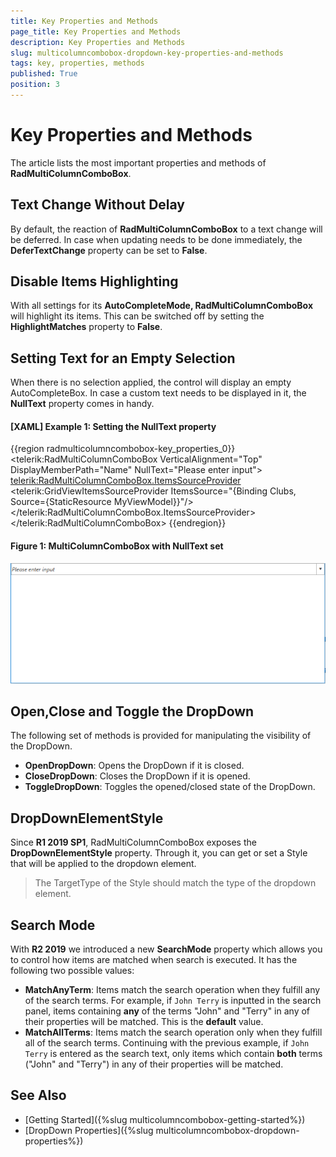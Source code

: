 ```yaml
---
title: Key Properties and Methods
page_title: Key Properties and Methods
description: Key Properties and Methods
slug: multicolumncombobox-dropdown-key-properties-and-methods
tags: key, properties, methods
published: True
position: 3
---
```


# Key Properties and Methods

The article lists the most important properties and methods of __RadMultiColumnComboBox__.

## Text Change Without Delay

By default, the reaction of __RadMultiColumnComboBox__ to a text change will be deferred. In case when updating needs to be done immediately, the __DeferTextChange__ property can be set to __False__.

## Disable Items Highlighting 

With all settings for its __AutoCompleteMode, RadMultiColumnComboBox__ will highlight its items. This can be switched off by setting the __HighlightMatches__ property to __False__.

## Setting Text for an Empty Selection

When there is no selection applied, the control will display an empty AutoCompleteBox. In case a custom text needs to be displayed in it, the __NullText__ property comes in handy.

#### __[XAML] Example 1: Setting the NullText property__
{{region radmulticolumncombobox-key_properties_0}}
	<telerik:RadMultiColumnComboBox VerticalAlignment="Top" DisplayMemberPath="Name" 
                                         NullText="Please enter input">
            <telerik:RadMultiColumnComboBox.ItemsSourceProvider>
                <telerik:GridViewItemsSourceProvider ItemsSource="{Binding Clubs, Source={StaticResource MyViewModel}}"/>
            </telerik:RadMultiColumnComboBox.ItemsSourceProvider>
        </telerik:RadMultiColumnComboBox>
{{endregion}}

#### __Figure 1: MultiColumnComboBox with NullText set__
![MultiColumnComboBox with NullText set](images/MultiColumnComboBox_KeyProperties_01.png)

## Open,Close and Toggle the DropDown

The following set of methods is provided for manipulating the visibility of the DropDown.

* __OpenDropDown__: Opens the DropDown if it is closed.
* __CloseDropDown__: Closes the DropDown if it is opened.
* __ToggleDropDown__: Toggles the opened/closed state of the DropDown.

## DropDownElementStyle

Since __R1 2019 SP1__, RadMultiColumnComboBox exposes the __DropDownElementStyle__ property. Through it, you can get or set a Style that will be applied to the dropdown element.

> The TargetType of the Style should match the type of the dropdown element.

## Search Mode

With **R2 2019** we introduced a new **SearchMode** property which allows you to control how items are matched when search is executed. It has the following two possible values:

* **MatchAnyTerm**: Items match the search operation when they fulfill any of the search terms. For example, if `John Terry` is inputted in the search panel, items containing **any** of the terms "John" and "Terry" in any of their properties will be matched. This is the **default** value.
* **MatchAllTerms**: Items match the search operation only when they fulfill all of the search terms. Continuing with the previous example, if `John Terry` is entered as the search text, only items which contain **both** terms ("John" and "Terry") in any of their properties will be matched.

## See Also

* [Getting Started]({%slug multicolumncombobox-getting-started%})
* [DropDown Properties]({%slug multicolumncombobox-dropdown-properties%})
